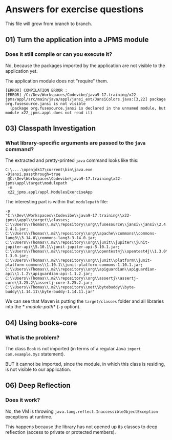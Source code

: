 # Answers for exercise questions

This file will grow from branch to branch.

## 01) Turn the application into a JPMS module

### Does it still compile or can you execute it?

No, because the packages imported by the application are not visible to the application yet.

The application module does not "require" them.

````text
[ERROR] COMPILATION ERROR : 
[ERROR] /C:/Dev/Workspaces/Codevibe/java9-17.training/x22-jpms/appl/src/main/java/appl/jansi_ext/JansiColors.java:[3,22] package org.fusesource.jansi is not visible
  (package org.fusesource.jansi is declared in the unnamed module, but module x22_jpms.appl does not read it)
````

## 03) Classpath Investigation

### What library-specific arguments are passed to the `java` command?

The extracted and pretty-printed `java` command looks like this:

````shell
C:\....\openjdk17\current\bin\java.exe
-Djansi.passthrough=true
 @C:\Dev\Workspaces\Codevibe\java9-17.training\x22-jpms\appl\target\modulepath
 -m
 x22_jpms.appl/appl.ModulesExerciseApp
````

The interesting part is within that `modulepath` file:

````text
-p
"C:\\Dev\\Workspaces\\Codevibe\\java9-17.training\\x22-jpms\\appl\\target\\classes;
C:\\Users\\Thomas\\.m2\\repository\\org\\fusesource\\jansi\\jansi\\2.4.1\\jansi-2.4.1.jar;
C:\\Users\\Thomas\\.m2\\repository\\org\\apache\\commons\\commons-lang3\\3.14.0\\commons-lang3-3.14.0.jar;
C:\\Users\\Thomas\\.m2\\repository\\org\\junit\\jupiter\\junit-jupiter-api\\5.10.1\\junit-jupiter-api-5.10.1.jar;
C:\\Users\\Thomas\\.m2\\repository\\org\\opentest4j\\opentest4j\\1.3.0\\opentest4j-1.3.0.jar;
C:\\Users\\Thomas\\.m2\\repository\\org\\junit\\platform\\junit-platform-commons\\1.10.1\\junit-platform-commons-1.10.1.jar;
C:\\Users\\Thomas\\.m2\\repository\\org\\apiguardian\\apiguardian-api\\1.1.2\\apiguardian-api-1.1.2.jar;
C:\\Users\\Thomas\\.m2\\repository\\org\\assertj\\assertj-core\\3.25.2\\assertj-core-3.25.2.jar;
C:\\Users\\Thomas\\.m2\\repository\\net\\bytebuddy\\byte-buddy\\1.14.11\\byte-buddy-1.14.11.jar"
````

We can see that Maven is putting the `target/classes` folder and all libraries into the *
*module-path** (`-p` option).

## 04) Using books-core

### What is the problem?

The class `Book` is not imported (in terms of a regular Java `import com.example.Xyz` statement).

BUT it cannot be imported, since the module, in which this class is residing, is not visible to our
application.

## 06) Deep Reflection

### Does it work?

No, the VM is throwing `java.lang.reflect.InaccessibleObjectException` exceptions at runtime.

This happens because the library has not opened up its classes to deep reflection (access to private
or protected members).